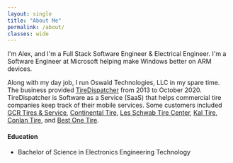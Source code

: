 ```yaml
---
layout: single
title: "About Me"
permalink: /about/
classes: wide
---
```


I'm Alex, and I'm a Full Stack Software Engineer & Electrical Engineer. I'm a Software Engineer at Microsoft helping make Windows better on ARM devices.


Along with my day job, I run Oswald Technologies, LLC in my spare time. The business provided [TireDispatcher](https://www.tiredispatcher.com) from 2013 to October 2020. TireDispatcher is Software as a Service (SaaS) that helps commercial tire companies keep track of their mobile services. Some customers included [GCR Tires & Service](https://www.gcrtires.com/), [Continental Tire](https://www.continentaltire.com/), [Les Schwab Tire Center](https://www.lesschwab.com/), [Kal Tire](https://www.kaltire.com/), [Conlan Tire](https://www.conlantire.com/), and [Best One Tire](https://www.bestonetire.com/).


#### Education

- Bachelor of Science in Electronics Engineering Technology
